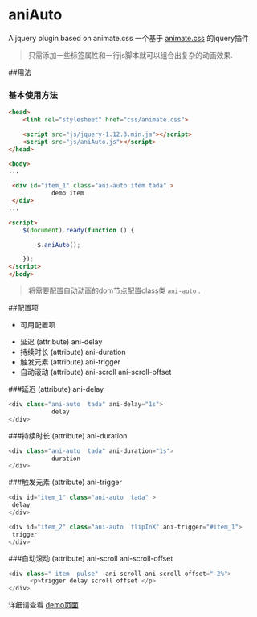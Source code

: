 # aniAuto
A jquery plugin based on animate.css 
一个基于 [animate.css](http://daneden.github.io/animate.css/) 的jquery插件

> 只需添加一些标签属性和一行js脚本就可以组合出复杂的动画效果.

##用法

### 基本使用方法

~~~ html
<head>
    <link rel="stylesheet" href="css/animate.css">

    <script src="js/jquery-1.12.3.min.js"></script>
    <script src="js/aniAuto.js"></script>
</head>

<body>
...

 <div id="item_1" class="ani-auto item tada" >
            demo item
 </div>
...

<script>
    $(document).ready(function () {

        $.aniAuto();

    });
</script>
</body>

~~~

> 将需要配置自动动画的dom节点配置class类 `ani-auto` .



##配置项

+ 可用配置项
 - 延迟 (attribute) ani-delay
 - 持续时长 (attribute) ani-duration
 - 触发元素 (attribute) ani-trigger
 - 自动滚动 (attribute) ani-scroll  ani-scroll-offset
 
 
###延迟 (attribute) ani-delay

~~~ javascript
<div class="ani-auto  tada" ani-delay="1s">
            delay
</div>
~~~

###持续时长 (attribute) ani-duration

~~~ javascript
<div class="ani-auto  tada" ani-duration="1s">
            duration
</div>
~~~

###触发元素 (attribute) ani-trigger

~~~ javascript
<div id="item_1" class="ani-auto  tada" >
 delay
</div>

<div id="item_2" class="ani-auto  flipInX" ani-trigger="#item_1">
 trigger
</div>
~~~

###自动滚动 (attribute) ani-scroll  ani-scroll-offset

~~~ javascript
<div class=" item  pulse"  ani-scroll ani-scroll-offset="-2%">
      <p>trigger delay scroll offset </p>
</div>
~~~



详细请查看 [demo页面](./demo/demo.html)






 









